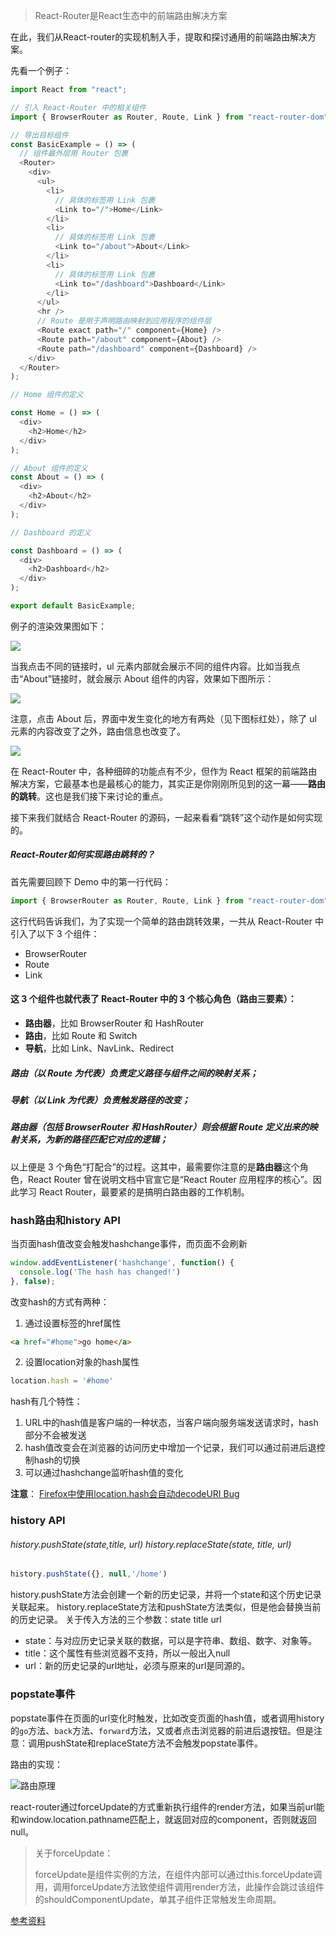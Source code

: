 > React-Router是React生态中的前端路由解决方案

在此，我们从React-router的实现机制入手，提取和探讨通用的前端路由解决方案。

先看一个例子：

```javascript
import React from "react";

// 引入 React-Router 中的相关组件
import { BrowserRouter as Router, Route, Link } from "react-router-dom";

// 导出目标组件
const BasicExample = () => (
  // 组件最外层用 Router 包裹
  <Router>
    <div>
      <ul>
        <li>
          // 具体的标签用 Link 包裹
          <Link to="/">Home</Link>
        </li>
        <li>
          // 具体的标签用 Link 包裹
          <Link to="/about">About</Link>
        </li>
        <li>
          // 具体的标签用 Link 包裹
          <Link to="/dashboard">Dashboard</Link>
        </li>
      </ul>
      <hr />
      // Route 是用于声明路由映射到应用程序的组件层
      <Route exact path="/" component={Home} />
      <Route path="/about" component={About} />
      <Route path="/dashboard" component={Dashboard} />
    </div>
  </Router>
);

// Home 组件的定义

const Home = () => (
  <div>
    <h2>Home</h2>
  </div>
);

// About 组件的定义
const About = () => (
  <div>
    <h2>About</h2>
  </div>
);

// Dashboard 的定义

const Dashboard = () => (
  <div>
    <h2>Dashboard</h2>
  </div>
);

export default BasicExample;

```

例子的渲染效果图如下：

![](E:\NodeJS-Study\笔记\前端路由\demo1.png)



当我点击不同的链接时，ul 元素内部就会展示不同的组件内容。比如当我点击“About”链接时，就会展示 About 组件的内容，效果如下图所示：

![](E:\NodeJS-Study\笔记\前端路由\demo2.png)

注意，点击 About 后，界面中发生变化的地方有两处（见下图标红处），除了 ul 元素的内容改变了之外，路由信息也改变了。

![](E:\NodeJS-Study\笔记\前端路由\demo3.png)



在 React-Router 中，各种细碎的功能点有不少，但作为 React 框架的前端路由解决方案，它最基本也是最核心的能力，其实正是你刚刚所见到的这一幕——**路由的跳转**。这也是我们接下来讨论的重点。

接下来我们就结合 React-Router 的源码，一起来看看“跳转”这个动作是如何实现的。



##### React-Router如何实现路由跳转的？

首先需要回顾下 Demo 中的第一行代码：

```JavaScript
import { BrowserRouter as Router, Route, Link } from "react-router-dom";

```

这行代码告诉我们，为了实现一个简单的路由跳转效果，一共从 React-Router 中引入了以下 3 个组件：

- BrowserRouter
- Route
- Link

#### 这 3 个组件也就代表了 React-Router 中的 3 个核心角色（路由三要素）：

- **路由器**，比如 BrowserRouter 和 HashRouter
- **路由**，比如 Route 和 Switch
- **导航**，比如 Link、NavLink、Redirect

##### 路由（以 Route 为代表）负责定义路径与组件之间的映射关系；

##### 导航（以 Link 为代表）负责触发路径的改变；

##### 路由器（包括 BrowserRouter 和 HashRouter）则会根据 Route 定义出来的映射关系，为新的路径匹配它对应的逻辑；



以上便是 3 个角色“打配合”的过程。这其中，最需要你注意的是**路由器**这个角色，React Router 曾在说明文档中官宣它是“React Router 应用程序的核心”。因此学习 React Router，最要紧的是搞明白路由器的工作机制。





### hash路由和history API

当页面hash值改变会触发hashchange事件，而页面不会刷新

```javascript
window.addEventListener('hashchange', function() {
  console.log('The hash has changed!')
}, false);
```

改变hash的方式有两种：

1. 通过设置<a>标签的href属性

```html
<a href="#home">go home</a>
```

2. 设置location对象的hash属性

```javascript
location.hash = '#home'
```

hash有几个特性：

1. URL中的hash值是客户端的一种状态，当客户端向服务端发送请求时，hash部分不会被发送
2. hash值改变会在浏览器的访问历史中增加一个记录，我们可以通过前进后退控制hash的切换
3. 可以通过hashchange监听hash值的变化

**注意**： [Firefox中使用location.hash会自动decodeURI Bug](https://www.cnblogs.com/snandy/archive/2013/06/04/3116664.html)

### history API
###### history.pushState(state,title, url)        history.replaceState(state, title, url)
```javascript
history.pushState({}, null,'/home')
```
history.pushState方法会创建一个新的历史记录，并将一个state和这个历史记录关联起来。
history.replaceState方法和pushState方法类似，但是他会替换当前的历史记录。
关于传入方法的三个参数：state title url

- state：与对应历史记录关联的数据，可以是字符串、数组、数字、对象等。
- title：这个属性有些浏览器不支持，所以一般出入null
- url：新的历史记录的url地址，必须与原来的url是同源的。

### popstate事件

popstate事件在页面的url变化时触发，比如改变页面的hash值，或者调用history的`go`方法、`back`方法、`forward`方法，又或者点击浏览器的前进后退按钮。但是注意：调用pushState和replaceState方法不会触发popstate事件。

路由的实现：

![路由原理](E:\NodeJS-Study\笔记\前端路由\路由原理.png)







react-router通过forceUpdate的方式重新执行组件的render方法，如果当前url能和window.location.pathname匹配上，就返回对应的component，否则就返回null。



> 关于forceUpdate：
>
> forceUpdate是组件实例的方法，在组件内部可以通过this.forceUpdate调用，调用forceUpdate方法致使组件调用render方法，此操作会跳过该组件的shouldComponentUpdate，单其子组件正常触发生命周期。



















[参考资料](https://www.jianshu.com/p/d2aa8fb951e4)